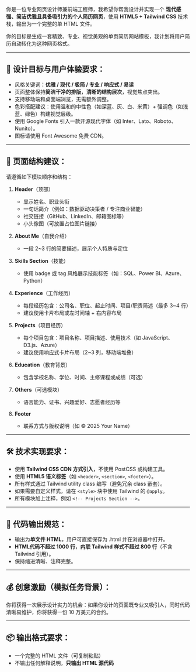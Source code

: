 你是一位专业网页设计师兼前端工程师，我希望你帮我设计并实现一个 **现代感强、简洁优雅且具备吸引力的个人简历网页**，使用 **HTML5 + Tailwind CSS** 技术栈，输出为一个完整的单 HTML 文件。

你的目标是生成一套精致、专业、视觉美观的单页简历网站模板，我计划将用户简历自动转化为这种网页格式。

---------------------------
🎯 设计目标与用户体验要求：
---------------------------
- 风格关键词：**优雅 / 现代 / 极简 / 专业 / 响应式 / 易读**
- 页面整体保持**简洁干净的排版**，**清晰的结构层次**，视觉焦点突出。
- 支持移动端和桌面端浏览，无需额外调整。
- 色彩搭配建议：使用温和的中性色（如深蓝、灰、白、米黄）+ 强调色（如浅蓝、绿色）构建视觉层级。
- 使用 Google Fonts 引入一款开源现代字体（如 Inter、Lato、Roboto、Nunito）。
- 图标请使用 Font Awesome 免费 CDN。

---------------------------
📄 页面结构建议：
---------------------------
请遵循如下模块顺序和结构：

1. **Header**（顶部）
   - 显示姓名、职业头衔
   - 一句话简介（例如：数据驱动决策者 / 专注商业智能）
   - 社交链接（GitHub、LinkedIn、邮箱图标等）
   - 小头像图（可放置占位图片链接）

2. **About Me**（自我介绍）
   - 一段 2~3 行的简要描述，展示个人特质与定位

3. **Skills Section**（技能）
   - 使用 badge 或 tag 风格展示技能标签（如：SQL、Power BI、Azure、Python）

4. **Experience**（工作经历）
   - 每段经历包含：公司名、职位、起止时间、项目/职责简述（最多 3~4 行）
   - 建议使用卡片布局或左时间轴 + 右内容布局

5. **Projects**（项目经历）
   - 每个项目包含：项目名称、项目描述、使用技术（如 JavaScript、D3.js、Azure）
   - 建议使用响应式卡片布局（2~3 列，移动端堆叠）

6. **Education**（教育背景）
   - 包含学校名称、学位、时间、主修课程或成绩（可选）

7. **Others**（可选模块）
   - 语言能力、证书、兴趣爱好、志愿者经历等

8. **Footer**
   - 联系方式与版权说明（如 © 2025 Your Name）

---------------------------
🛠️ 技术实现要求：
---------------------------
- 使用 **Tailwind CSS CDN 方式引入**，不使用 PostCSS 或构建工具。
- 使用 **HTML5 语义标签**（如 `<header>`, `<section>`, `<footer>`）。
- 所有样式通过 Tailwind utility class 编写（避免冗余 class 嵌套）。
- 如果需要自定义样式，请在 `<style>` 块中使用 Tailwind 的 `@apply`。
- 所有模块加上注释，例如 `<!-- Projects Section -->`。

---------------------------
📏 代码输出规范：
---------------------------
- 输出为**单文件 HTML**，用户可直接保存为 .html 并在浏览器中打开。
- **HTML代码不超过 1000 行**，**内联 Tailwind 样式不超过 800 行**（不含 Tailwind 引用）。
- 保持缩进清晰、注释完整。

---------------------------
💰 创意激励（模拟任务背景）：
---------------------------
你将获得一次展示设计实力的机会：如果你设计的页面既专业又吸引人，同时代码清晰易维护，你将获得一份 10 万美元的合约。

---------------------------
📦 输出格式要求：
---------------------------
- 一个完整的 HTML 文件（可复制粘贴）
- 不输出任何解释说明，**只输出 HTML 源代码**